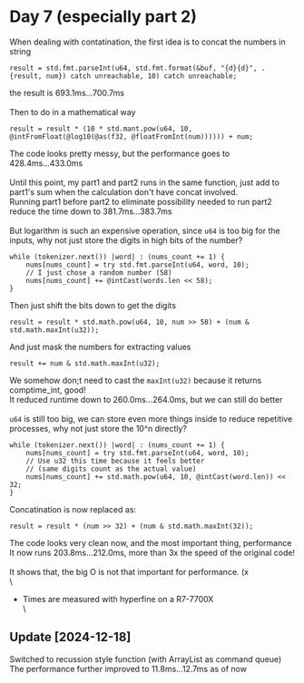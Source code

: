 # Day 7 (especially part 2)

When dealing with contatination, the first idea is to concat the numbers in string
```zig
result = std.fmt.parseInt(u64, std.fmt.format(&buf, "{d}{d}", .{result, num}) catch unreachable, 10) catch unreachable;
```
the result is 693.1ms...700.7ms\
\
Then to do in a mathematical way
```zig
result = result * (10 * std.mant.pow(u64, 10, @intFromFloat(@log10(@as(f32, @floatFromInt(num)))))) + num;
```
The code looks pretty messy, but the performance goes to 428.4ms...433.0ms\
\
Until this point, my part1 and part2 runs in the same function, just add to part1's sum when the calculation don't have concat involved.\
Running part1 before part2 to eliminate possibility needed to run part2 reduce the time down to 381.7ms...383.7ms\
\
But logarithm is such an expensive operation, since `u64` is too big for the inputs, why not just store the digits in high bits of the number?
```zig
while (tokenizer.next()) |word| : (nums_count += 1) {
    nums[nums_count] = try std.fmt.parseInt(u64, word, 10);
    // I just chose a random number (58)
    nums[nums_count] += @intCast(words.len << 58);
}
```
Then just shift the bits down to get the digits
```zig
result = result * std.math.pow(u64, 10, num >> 58) + (num & std.math.maxInt(u32));
```
And just mask the numbers for extracting values
```zig
result += num & std.math.maxInt(u32);
```
We somehow don;t need to cast the `maxInt(u32)` because it returns comptime_int, good!\
It reduced runtime down to 260.0ms...264.0ms, but we can still do better\
\
`u64` is still too big, we can store even more things inside to reduce repetitive processes, why not just store the 10^n directly?
```zig
while (tokenizer.next()) |word| : (nums_count += 1) {
    nums[nums_count] = try std.fmt.parseInt(u64, word, 10);
    // Use u32 this time because it feels better
    // (same digits count as the actual value)
    nums[nums_count] += std.math.pow(u64, 10, @intCast(word.len)) << 32;
}
```
Concatination is now replaced as:
```zig
result = result * (num >> 32) + (num & std.math.maxInt(32));
```
The code looks very clean now, and the most important thing, performance\
It now runs 203.8ms...212.0ms, more than 3x the speed of the original code!\
\
It shows that, the big O is not that important for performance. (x\
\

* Times are measured with hyperfine on a R7-7700X\
\

## Update [2024-12-18]

Switched to recussion style function (with ArrayList as command queue)\
The performance further improved to 11.8ms...12.7ms as of now
